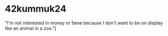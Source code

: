 # 42kummuk24
 "I'm not interested in money or fame because I don't want to be on display like an animal in a zoo."[
